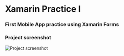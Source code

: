 # Xamarin Practice I
### First Mobile App practice using Xamarin Forms
### **Project screenshot**
![Project screenshot](https://github.com/arielangeles/Xamarin-Practice-I/blob/main/screenshot/project_1_screenshot.jpg)
